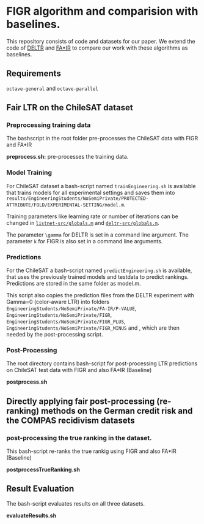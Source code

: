 # FIGR algorithm and comparision with baselines.
This repository consists of code and datasets for our paper. We extend the code of [DELTR](https://github.com/MilkaLichtblau/DELTR-Experiments) and [FA\*IR](https://github.com/fair-search) to compare our work with these algorithms as baselines.


## Requirements
``octave-general`` and ``octave-parallel``

## Fair LTR on the ChileSAT dataset

### Preprocessing training data
The bashscript in the root folder pre-processes the ChileSAT data with FIGR and FA\*IR

**preprocess.sh:** pre-processes the training data.

### Model Training

For ChileSAT dataset a bash-script named ``trainEngineering.sh`` is available that trains models for all experimental settings and saves them into ``results/EngineeringStudents/NoSemiPrivate/PROTECTED-ATTRIBUTE/FOLD/EXPERIMENTAL-SETTING/model.m``. 

Training parameters like learning rate or number of iterations can be changed in [``listnet-src/globals.m``](https://github.com/sruthigorantla/FIGR/tree/master/listnet-src/globals.m) and [``deltr-src/globals.m``](https://github.com/sruthigorantla/FIGR/tree/master/deltr-src/globals.m). 

The parameter ``\gamma`` for DELTR is set in a command line argument.
The parameter ``k`` for FIGR is also set in a command line arguments.

### Predictions

For the ChileSAT a bash-script named ``predictEngineering.sh`` is available, that uses the previously trained models and testdata to predict rankings. Predictions are stored in the same folder as model.m.

This script also copies the prediction files from the DELTR experiment with Gamma=0 (color-aware LTR) into folders ``EngineeringStudents/NoSemiPrivate/FA-IR/P-VALUE``, ``EngineeringStudents/NoSemiPrivate/FIGR``, ``EngineeringStudents/NoSemiPrivate/FIGR_PLUS``, ``EngineeringStudents/NoSemiPrivate/FIGR_MINUS`` and , which are then needed by the post-processing script.

### Post-Processing 

The root directory contains bash-script for post-processing LTR predictions on ChileSAT test data with FIGR and also FA\*IR (Baseline)

**postprocess.sh** 


## Directly applying fair post-processing (re-ranking) methods on the German credit risk and the COMPAS recidivism datasets

### post-processing the true ranking in the dataset.

This bash-script re-ranks the true rankig using FIGR and also FA*IR (Baseline)

**postprocessTrueRanking.sh**

## Result Evaluation

The bash-script evaluates results on all three datasets.

**evaluateResults.sh**
